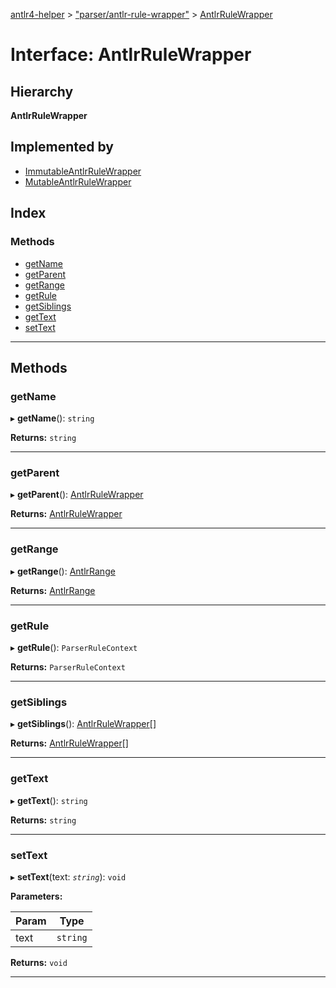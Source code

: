 [antlr4-helper](../README.md) > ["parser/antlr-rule-wrapper"](../modules/_parser_antlr_rule_wrapper_.md) > [AntlrRuleWrapper](../interfaces/_parser_antlr_rule_wrapper_.antlrrulewrapper.md)

# Interface: AntlrRuleWrapper

## Hierarchy

**AntlrRuleWrapper**

## Implemented by

* [ImmutableAntlrRuleWrapper](../classes/_parser_immutable_antlr_rule_wrapper_.immutableantlrrulewrapper.md)
* [MutableAntlrRuleWrapper](../classes/_parser_mutable_antlr_rule_wrapper_.mutableantlrrulewrapper.md)

## Index

### Methods

* [getName](_parser_antlr_rule_wrapper_.antlrrulewrapper.md#getname)
* [getParent](_parser_antlr_rule_wrapper_.antlrrulewrapper.md#getparent)
* [getRange](_parser_antlr_rule_wrapper_.antlrrulewrapper.md#getrange)
* [getRule](_parser_antlr_rule_wrapper_.antlrrulewrapper.md#getrule)
* [getSiblings](_parser_antlr_rule_wrapper_.antlrrulewrapper.md#getsiblings)
* [getText](_parser_antlr_rule_wrapper_.antlrrulewrapper.md#gettext)
* [setText](_parser_antlr_rule_wrapper_.antlrrulewrapper.md#settext)

---

## Methods

<a id="getname"></a>

###  getName

▸ **getName**(): `string`

**Returns:** `string`

___
<a id="getparent"></a>

###  getParent

▸ **getParent**(): [AntlrRuleWrapper](_parser_antlr_rule_wrapper_.antlrrulewrapper.md)

**Returns:** [AntlrRuleWrapper](_parser_antlr_rule_wrapper_.antlrrulewrapper.md)

___
<a id="getrange"></a>

###  getRange

▸ **getRange**(): [AntlrRange](../modules/_types_types_.md#antlrrange)

**Returns:** [AntlrRange](../modules/_types_types_.md#antlrrange)

___
<a id="getrule"></a>

###  getRule

▸ **getRule**(): `ParserRuleContext`

**Returns:** `ParserRuleContext`

___
<a id="getsiblings"></a>

###  getSiblings

▸ **getSiblings**(): [AntlrRuleWrapper](_parser_antlr_rule_wrapper_.antlrrulewrapper.md)[]

**Returns:** [AntlrRuleWrapper](_parser_antlr_rule_wrapper_.antlrrulewrapper.md)[]

___
<a id="gettext"></a>

###  getText

▸ **getText**(): `string`

**Returns:** `string`

___
<a id="settext"></a>

###  setText

▸ **setText**(text: *`string`*): `void`

**Parameters:**

| Param | Type |
| ------ | ------ |
| text | `string` |

**Returns:** `void`

___

